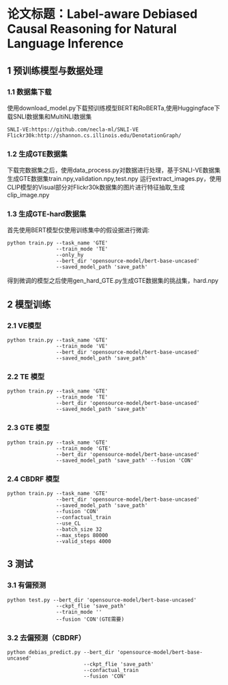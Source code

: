 # 论文标题：Label-aware Debiased Causal Reasoning for Natural Language Inference
## 1 预训练模型与数据处理
### 1.1 数据集下载
使用download_model.py下载预训练模型BERT和RoBERTa,使用Huggingface下载SNLI数据集和MultiNLI数据集
```
SNLI-VE:https://github.com/necla-ml/SNLI-VE
Flickr30k:http://shannon.cs.illinois.edu/DenotationGraph/
```
### 1.2 生成GTE数据集
下载完数据集之后，使用data_process.py对数据进行处理，基于SNLI-VE数据集生成GTE数据集train.npy,validation.npy,test.npy
运行extract_images.py，使用CLIP模型的Visual部分对Flickr30k数据集的图片进行特征抽取,生成clip_image.npy
### 1.3 生成GTE-hard数据集
首先使用BERT模型仅使用训练集中的假设据进行微调:
```
python train.py --task_name 'GTE'
                --train_mode 'TE'
                --only_hy
                --bert_dir 'opensource-model/bert-base-uncased' 
                --saved_model_path 'save_path'
```
得到微调的模型之后使用gen_hard_GTE.py生成GTE数据集的挑战集，hard.npy
## 2 模型训练
### 2.1 VE模型
```
python train.py --task_name 'GTE' 
                --train_mode 'VE' 
                --bert_dir 'opensource-model/bert-base-uncased' 
                --saved_model_path 'save_path'
```
### 2.2 TE 模型
```
python train.py --task_name 'GTE' 
                --train_mode 'TE' 
                --bert_dir 'opensource-model/bert-base-uncased' 
                --saved_model_path 'save_path'
```
### 2.3 GTE 模型
```
python train.py --task_name 'GTE' 
                --train_mode 'GTE' 
                --bert_dir 'opensource-model/bert-base-uncased' 
                --saved_model_path 'save_path' --fusion 'CON'
```
### 2.4 CBDRF 模型
```
python train.py --task_name 'GTE' 
                --bert_dir 'opensource-model/bert-base-uncased' 
                --saved_model_path 'save_path' 
                --fusion 'CON' 
                --confactual_train 
                --use_CL
                --batch_size 32
                --max_steps 80000
                --valid_steps 4000
```
## 3 测试
### 3.1 有偏预测
```
python test.py --bert_dir 'opensource-model/bert-base-uncased' 
                --ckpt_flie 'save_path' 
                --train_mode '' 
                --fusion 'CON'(GTE需要)
```
### 3.2 去偏预测（CBDRF）
```
python debias_predict.py --bert_dir 'opensource-model/bert-base-uncased' 
                         --ckpt_flie 'save_path' 
                         --confactual_train
                         --fusion 'CON'
```

